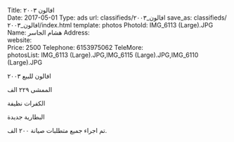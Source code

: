 Title:          افالون ٢٠٠٣  
Date:           2017-05-01
Type:           ads
url:            classifieds/افالون_٢٠٠٣ 
save_as:        classifieds/افالون_٢٠٠٣/index.html
template:       photos
PhotoId:        IMG_6113 (Large).JPG
Name:           هشام الجاسر 
Address:        
website:        
Price:          2500
Telephone:      6153975062
TeleMore:       
photosList:     IMG_6113 (Large).JPG,IMG_6115 (Large).JPG,IMG_6110 (Large).JPG

افالون للبيع ٢٠٠٣ 

الممشى ٢٢٩ الف 

الكفرات نظيفة 

البطارية جديدة 

تم اجراء جميع متطلبات صيانة ٢٠٠ الف. 
